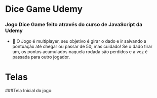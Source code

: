 # Dice Game Udemy
### Jogo Dice Game feito através do curso de JavaScript da Udemy
- 🎲 O Jogo é multiplayer, seu objetivo é girar o dado e ir salvando a pontuação até chegar ou passar de 50, mas cuidado! Se o dado tirar um, os pontos acumulados naquela rodada são perdidos e a vez é passada para outro jogador.
# Telas

###Tela Inicial do jogo
